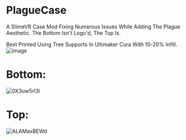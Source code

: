 # PlagueCase
A SlimeVR Case Mod Fixing Numerous Issues While Adding The Plague Aesthetic. The Bottom Isn't Logo'd, The Top Is.

Best Printed Using Tree Supports In Ultimaker Cura With 10-20% Infill.
![image](https://user-images.githubusercontent.com/36628963/135112429-e7e152ab-9b20-418d-8a1f-3982bd9d7432.png)

# Bottom:
![0X3uw5rl3l](https://user-images.githubusercontent.com/36628963/135112129-e11c57dd-e8b2-4161-a11f-acfb23d34aad.gif)

# Top:
![ALAMaxBEWd](https://user-images.githubusercontent.com/36628963/135112199-89eb74d3-ead9-40a8-8dfb-0780f2878579.gif)
